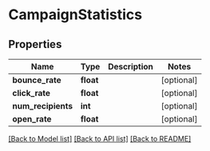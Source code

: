 # CampaignStatistics

## Properties
Name | Type | Description | Notes
------------ | ------------- | ------------- | -------------
**bounce_rate** | **float** |  | [optional] 
**click_rate** | **float** |  | [optional] 
**num_recipients** | **int** |  | [optional] 
**open_rate** | **float** |  | [optional] 

[[Back to Model list]](../README.md#documentation-for-models) [[Back to API list]](../README.md#documentation-for-api-endpoints) [[Back to README]](../README.md)


